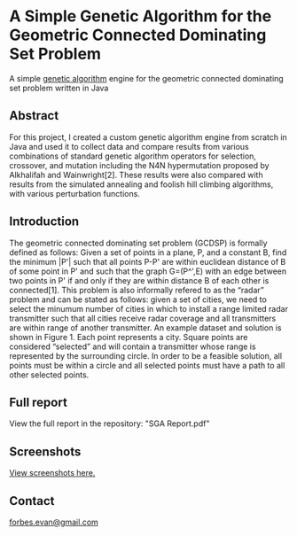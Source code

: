 A Simple Genetic Algorithm for the Geometric Connected Dominating Set Problem
=============================

A simple [genetic algorithm](http://en.wikipedia.org/wiki/Genetic_algorithm) engine for the geometric connected dominating set problem written in Java

Abstract
-----------------------------
For this project, I created a custom genetic algorithm engine from scratch in Java and used it to collect data and compare results from various combinations of standard genetic algorithm operators for selection, crossover, and mutation including the N4N hypermutation proposed by Alkhalifah and Wainwright[2]. These results were also compared with results from the simulated annealing and foolish hill climbing algorithms, with various perturbation functions. 

Introduction
-----------------------------
The geometric connected dominating set problem (GCDSP) is formally defined as follows: Given a set of points in a plane, P, and a constant B, find the minimum |P'| such that all points P-P' are within euclidean distance of B of some point in P' and such that the graph G=(P^',E) with an edge between two points in P' if and only if they are within distance B of each other is connected[1]. 
This problem is also informally refered to as the “radar” problem and can be stated as follows: given a set of cities, we need to select the minumum number of cities in which to install a range limited radar transmitter such that all cities receive radar coverage and all transmitters are within range of another transmitter. 
An example dataset and solution is shown in Figure 1. Each point represents a city. Square points are considered “selected” and will contain a transmitter whose range is represented by the surrounding circle. In order to be a feasible solution, all points must be within a circle and all selected points must have a path to all other selected points. 

Full report
-----------------------------
View the full report in the repository: "SGA Report.pdf"

Screenshots
-----------------------------
[View screenshots here.](http://imgur.com/a/bunTi)

Contact
-----------------------------
forbes.evan@gmail.com
